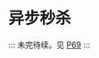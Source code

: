 # 异步秒杀

:::
未完待续。见 [P69](https://www.bilibili.com/video/BV1cr4y1671t/?p=69&spm_id_from=pageDriver&vd_source=b069137a2e14e5182d8e59cb26ed343e)
:::
